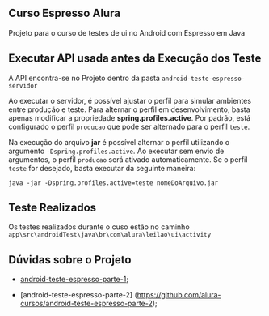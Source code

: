 ## Curso Espresso Alura

Projeto para o curso de testes de ui no Android com Espresso em Java


## Executar API usada antes da Execução dos Teste

A API encontra-se no Projeto dentro da pasta `android-teste-espresso-servidor`

Ao executar o servidor, é possível ajustar o perfil para simular ambientes entre produção e teste. Para alternar o perfil em desenvolvimento, basta apenas modificar a propriedade **spring.profiles.active**. Por padrão, está configurado o perfil `producao` que pode ser alternado para o perfil `teste`.

Na execução do arquivo **jar** é possível alternar o perfil utilizando o argumento `-Dspring.profiles.active`. Ao executar sem envio de argumentos, o perfil `producao` será ativado automaticamente. Se o perfil `teste` for desejado, basta executar da seguinte maneira:

```
java -jar -Dspring.profiles.active=teste nomeDoArquivo.jar
```

## Teste Realizados

Os testes realizados durante o cuso estão no caminho `app\src\androidTest\java\br\com\alura\leilao\ui\activity`


## Dúvidas sobre o Projeto

- [android-teste-espresso-parte-1](https://github.com/alura-cursos/android-teste-espresso-parte-1);

- [android-teste-espresso-parte-2] (https://github.com/alura-cursos/android-teste-espresso-parte-2);
